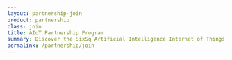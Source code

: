 ```yaml
---
layout: partnership-join
product: partnership
class: join
title: AIoT Partnership Program
summary: Discover the SixSq Artificial Intelligence Internet of Things partnership program.
permalink: /partnership/join
---
```

